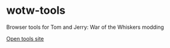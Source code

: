 # wotw-tools
Browser tools for Tom and Jerry: War of the Whiskers modding

[Open tools site](https://cohaereo.github.io/wotw-tools)
